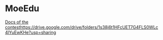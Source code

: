 # MoeEdu

[Docs of the contest](https://drive.google.com/drive/folders/1s38j6t1HFcUET7G4FLS0WLc4lYuEwKHe?usp=sharing)https://drive.google.com/drive/folders/1s38j6t1HFcUET7G4FLS0WLc4lYuEwKHe?usp=sharing
